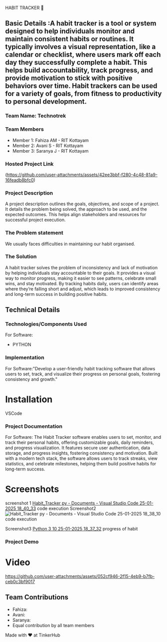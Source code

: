 HABIT TRACKER 🎯

## Basic Details :A habit tracker is a tool or system designed to help individuals monitor and maintain consistent habits or routines. It typically involves a visual representation, like a calendar or checklist, where users mark off each day they successfully complete a habit. This helps build accountability, track progress, and provide motivation to stick with positive behaviors over time. Habit trackers can be used for a variety of goals, from fitness to productivity to personal development.
### Team Name: Technotrek


### Team Members
- Member 1: Fahiza AM - RIT Kottayam
- Member 2: Avani S - RIT Kottayam
- Member 3: Saranya J - RIT Kottayam

### Hosted Project Link
(https://github.com/user-attachments/assets/42ee3bbf-f280-4c48-81a9-16feadb8bfc0)

### Project Description
A project description outlines the goals, objectives, and scope of a project. It details the problem being solved, the approach to be used, and the expected outcomes. This helps align stakeholders and resources for successful project execution.

### The Problem statement
We usually faces difficulties in maintaining our habit organised.

### The Solution
A habit tracker solves the problem of inconsistency and lack of motivation by helping individuals stay accountable to their goals. It provides a visual way to monitor progress, making it easier to see patterns, celebrate small wins, and stay motivated. By tracking habits daily, users can identify areas where they’re falling short and adjust, which leads to improved consistency and long-term success in building positive habits.

## Technical Details
### Technologies/Components Used
For Software:
- PYTHON

### Implementation
For Software:"Develop a user-friendly habit tracking software that allows users to set, track, and visualize their progress on personal goals, fostering consistency and growth."
# Installation
VSCode

### Project Documentation
For Software:
The Habit Tracker software enables users to set, monitor, and track their personal habits, offering customizable goals, daily reminders, and progress visualization. It features secure user authentication, data storage, and progress insights, fostering consistency and motivation. Built with a modern tech stack, the software allows users to track streaks, view statistics, and celebrate milestones, helping them build positive habits for long-term success.

# Screenshots 
screenshot 1
[Habit_Tracker py - Documents - Visual Studio Code 25-01-2025 18_40_33](https://github.com/user-attachments/assets/42ee3bbf-f280-4c48-81a9-16feadb8bfc0)
code execution
Screenshot2
![Habit_Tracker py - Documents - Visual Studio Code 25-01-2025 18_38_10](https://github.com/user-attachments/assets/5539eec8-d967-45dc-ab57-704ddebd3db7)
code execution

Screenshot3 [Python 3 10 25-01-2025 18_37_32](https://github.com/user-attachments/assets/978a9686-7bbd-4bf9-b71c-58e49e2e67dd)
progress of habit

### Project Demo
# Video



https://github.com/user-attachments/assets/052cf946-2f15-4eb9-b7fb-ceb0c3bf9017


## Team Contributions
- Fahiza: 
- Avani:  
- Saranya:
- Equal contribution by all team members

Made with ❤️ at TinkerHub

